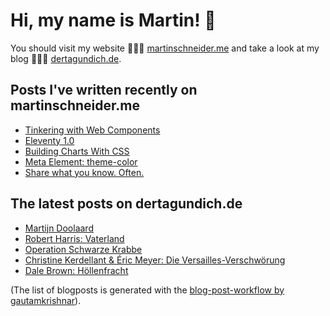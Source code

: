 # Hi, my name is Martin! 👋 
You should visit my website 👨🏼‍💻  [martinschneider.me](https://martinschneider.me) and take a look at my blog 🤷🏼‍♂️ [dertagundich.de](https://www.dertagundich.de).

## Posts I've written recently on martinschneider.me
<!-- MSME-POST-LIST:START -->
- [Tinkering with Web Components](https://martinschneider.me/articles/tinkering-with-web-components/)
- [Eleventy 1.0](https://martinschneider.me/articles/eleventy-1-0/)
- [Building Charts With CSS](https://martinschneider.me/articles/building-charts-with-css/)
- [Meta Element: theme-color](https://martinschneider.me/articles/meta-element-theme-color/)
- [Share what you know. Often.](https://martinschneider.me/articles/share-what-you-know-often/)
<!-- MSME-POST-LIST:END -->

## The latest posts on dertagundich.de
<!-- DTUI-POST-LIST:START -->
- [Martijn Doolaard](https://www.dertagundich.de/2022/04/03/martijn-doolaard/)
- [Robert Harris: Vaterland](https://www.dertagundich.de/2022/03/27/robert-harris-vaterland/)
- [Operation Schwarze Krabbe](https://www.dertagundich.de/2022/03/20/operation-schwarze-krabbe/)
- [Christine Kerdellant &amp; Éric Meyer: Die Versailles-Verschwörung](https://www.dertagundich.de/2022/03/20/christine-kerdellant-eric-meyer-die-versailles-verschwoerung/)
- [Dale Brown: Höllenfracht](https://www.dertagundich.de/2022/03/13/dale-brown-hoellenfracht/)
<!-- DTUI-POST-LIST:END -->

(The list of blogposts is generated with the [blog-post-workflow by gautamkrishnar](https://github.com/gautamkrishnar/blog-post-workflow)).
